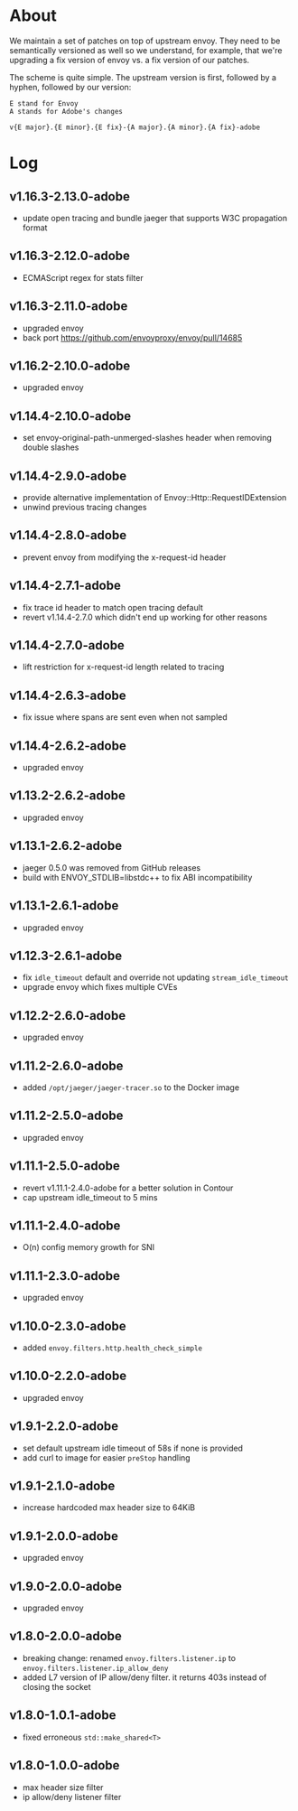 # About

We maintain a set of patches on top of upstream envoy. They need to be
semantically versioned as well so we understand, for example, that we're
upgrading a fix version of envoy vs. a fix version of our patches.

The scheme is quite simple. The upstream version is first, followed by a hyphen,
followed by our version:

```
E stand for Envoy
A stands for Adobe's changes

v{E major}.{E minor}.{E fix}-{A major}.{A minor}.{A fix}-adobe
```

# Log

## v1.16.3-2.13.0-adobe

- update open tracing and bundle jaeger that supports W3C propagation format

## v1.16.3-2.12.0-adobe

- ECMAScript regex for stats filter

## v1.16.3-2.11.0-adobe

- upgraded envoy
- back port https://github.com/envoyproxy/envoy/pull/14685

## v1.16.2-2.10.0-adobe

- upgraded envoy

## v1.14.4-2.10.0-adobe

- set envoy-original-path-unmerged-slashes header when removing double slashes

## v1.14.4-2.9.0-adobe

- provide alternative implementation of Envoy::Http::RequestIDExtension
- unwind previous tracing changes

## v1.14.4-2.8.0-adobe

- prevent envoy from modifying the x-request-id header

## v1.14.4-2.7.1-adobe

- fix trace id header to match open tracing default
- revert v1.14.4-2.7.0 which didn't end up working for other reasons

## v1.14.4-2.7.0-adobe

- lift restriction for x-request-id length related to tracing

## v1.14.4-2.6.3-adobe

- fix issue where spans are sent even when not sampled

## v1.14.4-2.6.2-adobe

- upgraded envoy

## v1.13.2-2.6.2-adobe

- upgraded envoy

## v1.13.1-2.6.2-adobe

- jaeger 0.5.0 was removed from GitHub releases
- build with ENVOY_STDLIB=libstdc++ to fix ABI incompatibility

## v1.13.1-2.6.1-adobe

- upgraded envoy

## v1.12.3-2.6.1-adobe

- fix `idle_timeout` default and override not updating `stream_idle_timeout`
- upgrade envoy which fixes multiple CVEs

## v1.12.2-2.6.0-adobe

- upgraded envoy

## v1.11.2-2.6.0-adobe

- added `/opt/jaeger/jaeger-tracer.so` to the Docker image

## v1.11.2-2.5.0-adobe

- upgraded envoy

## v1.11.1-2.5.0-adobe

- revert v1.11.1-2.4.0-adobe for a better solution in Contour
- cap upstream idle_timeout to 5 mins

## v1.11.1-2.4.0-adobe

- O(n) config memory growth for SNI

## v1.11.1-2.3.0-adobe

- upgraded envoy

## v1.10.0-2.3.0-adobe

- added `envoy.filters.http.health_check_simple`

## v1.10.0-2.2.0-adobe

- upgraded envoy

## v1.9.1-2.2.0-adobe

- set default upstream idle timeout of 58s if none is provided
- add curl to image for easier `preStop` handling

## v1.9.1-2.1.0-adobe

- increase hardcoded max header size to 64KiB

## v1.9.1-2.0.0-adobe

- upgraded envoy

## v1.9.0-2.0.0-adobe

- upgraded envoy

## v1.8.0-2.0.0-adobe

- breaking change: renamed `envoy.filters.listener.ip` to `envoy.filters.listener.ip_allow_deny`
- added L7 version of IP allow/deny filter. it returns 403s instead of closing the socket

## v1.8.0-1.0.1-adobe

- fixed erroneous `std::make_shared<T>`

## v1.8.0-1.0.0-adobe

- max header size filter
- ip allow/deny listener filter
